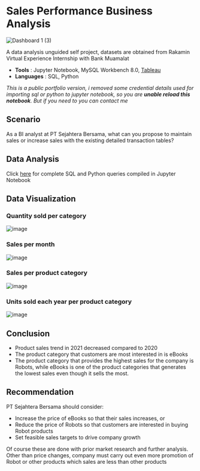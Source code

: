 # Sales Performance Business Analysis

![Dashboard 1 (3)](https://user-images.githubusercontent.com/104981673/203362132-e6a6e460-aa7d-4a89-a606-dd958a295a03.png)



A data analysis unguided self project, datasets are obtained from Rakamin Virtual Experience Internship with Bank Muamalat

- **Tools** : Jupyter Notebook, MySQL Workbench 8.0, [Tableau](https://public.tableau.com/app/profile/atrria/viz/sales_16691243688450/Dashboard1)
- **Languages** : SQL, Python

*This is a public portfolio version, i removed some credential details used for importing sql or python to jupyter notebook,
so you are **unable reload this notebook**.
But if you need to you can contact me*



## Scenario

As a BI analyst at PT Sejahtera Bersama, what can you propose to maintain sales or increase sales with the existing detailed transaction tables?

## Data Analysis

Click [here](https://github.com/atriap/Sales-Performance-Business-Analysis/blob/main/Sales%20Performance%20Business%20Analysis.ipynb) for complete SQL and Python queries compiled in Jupyter Notebook

## Data Visualization

### Quantity sold per category
![image](https://user-images.githubusercontent.com/104981673/202838352-166eb148-b105-4649-8af3-b100a987bfd5.png)
### Sales per month
![image](https://user-images.githubusercontent.com/104981673/202839107-1d408050-044d-42d2-93a1-463a676af2bc.png)
### Sales per product category
![image](https://user-images.githubusercontent.com/104981673/203512552-c0454503-f37d-4969-9be6-289279f85054.png)
### Units sold each year per product category
![image](https://user-images.githubusercontent.com/104981673/202838359-c8aeba9b-a421-4b59-bcfe-a34772e09433.png)



## Conclusion
- Product sales trend in 2021 decreased compared to 2020
- The product category that customers are most interested in is eBooks
- The product category that provides the highest sales for the company is Robots, while eBooks is one of the product categories that generates the lowest sales even though it sells the most.



## Recommendation
PT Sejahtera Bersama should consider:
- Increase the price of eBooks so that their sales increases, or 
- Reduce the price of Robots so that customers are interested in buying Robot products
- Set feasible sales targets to drive company growth

Of course these are done with prior market research and further analysis. 
Other than price changes, company must carry out even more promotion of Robot or other products which sales are less than other products
